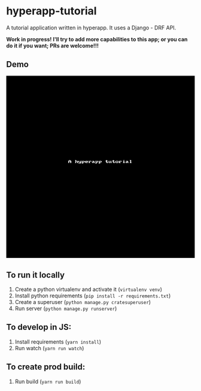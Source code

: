 # hyperapp-tutorial

A tutorial application written in hyperapp. It uses a Django - DRF API.

**Work in progress! I'll try to add more capabilities to this app; or you can do it if you want; PRs are welcome!!!**

## Demo

![Hyperapp-tutorial demo](demo.gif?raw=true "Hyperapp-tutorial demo")

## To run it locally

1. Create a python virtualenv and activate it (`virtualenv venv`)
1. Install python requirements (`pip install -r requirements.txt`) 
1. Create a superuser (`python manage.py cratesuperuser`)
1. Run server (`python manage.py runserver`)

## To develop in JS:

1. Install requirements (`yarn install`)
1. Run watch (`yarn run watch`)

## To create prod build:

1. Run build (`yarn run build`)

